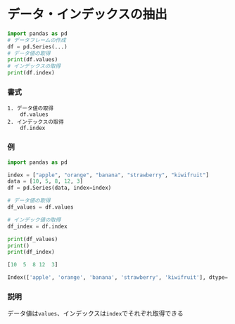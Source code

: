 # データ・インデックスの抽出

```python
import pandas as pd
# データフレームの作成
df = pd.Series(...)
# データ値の取得
print(df.values)
# インデックスの取得
print(df.index)
```

### 書式

	1. データ値の取得
		df.values
	2. インデックスの取得
		df.index

### 例

```python
import pandas as pd

index = ["apple", "orange", "banana", "strawberry", "kiwifruit"]
data = [10, 5, 8, 12, 3]
df = pd.Series(data, index=index)

# データ値の取得
df_values = df.values

# インデック値の取得
df_index = df.index

print(df_values)
print()
print(df_index)
```

```python
[10  5  8 12  3]

Index(['apple', 'orange', 'banana', 'strawberry', 'kiwifruit'], dtype='object')
```

### 説明

データ値は`values`、インデックスは`index`でそれぞれ取得できる

